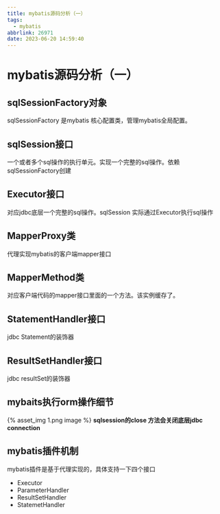 ```yaml
---
title: mybatis源码分析（一）
tags:
  - mybatis
abbrlink: 26971
date: 2023-06-20 14:59:40
---
```

# mybatis源码分析（一）

## sqlSessionFactory对象
sqlSessionFactory 是mybatis 核心配置类，管理mybatis全局配置。

## sqlSession接口
一个或者多个sql操作的执行单元。实现一个完整的sql操作。依赖sqlSessionFactory创建

## Executor接口
对应jdbc底层一个完整的sql操作。sqlSession 实际通过Executor执行sql操作

## MapperProxy类
代理实现mybatis的客户端mapper接口

## MapperMethod类
对应客户端代码的mapper接口里面的一个方法。该实例缓存了。

## StatementHandler接口
jdbc Statement的装饰器

## ResultSetHandler接口
jdbc resultSet的装饰器

## mybaits执行orm操作细节
{% asset_img 1.png  image %}
**sqlsession的close 方法会关闭底层jdbc connection**

## mybatis插件机制
mybatis插件是基于代理实现的，具体支持一下四个接口

- Executor
- ParameterHandler
- ResultSetHandler
- StatemetHandler



